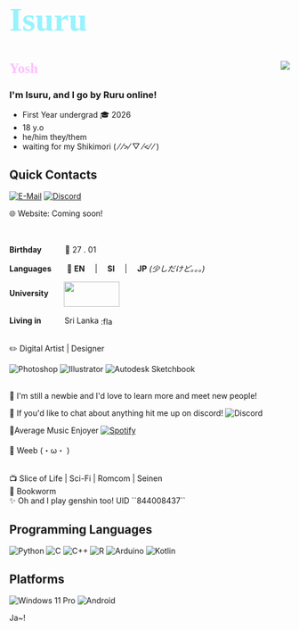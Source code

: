 <!-- Intro-->
### <b><div style="color:#96f3fe;font-family:'Bahnschrift';font-size:60px;align:centre">Isuru</div></b>

#
<img align="right" src="https://github-readme-stats.vercel.app/api?username=Isuru2701&count_private=false&text_color=ffffff&bg_color=DEG,02a4b5,b202b5&custom_title=Fr?&include_all_commits_disable=true&title_color=ffffff">


<b><div style="color:#fdc0fe;font-family:'Bahnschrift';font-size:25px">Yosh👋</div></b>


### I'm Isuru, and I go by **Ruru** online!

- First Year undergrad 🎓 2026
- 18 y.o 
- he/him they/them
- waiting for my Shikimori ( ⁄ ⁄>⁄ ▽ ⁄<⁄ ⁄ )

## Quick Contacts
[![E-Mail](https://img.shields.io/badge/Isuru-EA4335?style=flat-square&logo=gmail&logoColor=white&labelColor=EA4335)](mailto:isuruyahampath1@gmail.com)
[![Discord](https://img.shields.io/badge/Server-6832e3?style=flat-square&logo=discord&logoColor=white&labelColor=6832e3)](https://discord.gg/UBGgbrw)


🌐 Website: Coming soon!


<br>

**Birthday**　　　🎂 27 . 01

**Languages**　　💬 **EN** 　|　 **SI**　 |　 **JP** *(少しだけど。。。)*

**University**　　[<img align="center" src="https://www.nibm.lk/wp-content/themes/nibm-theme-child/images/main-logo.svg" width="100" height="45">](https://www.nibm.lk/)

**Living in**　　　Sri Lanka [<img align="center" src="https://www.worldatlas.com/img/flag/lk-flag.jpg" width="25" height="16" alt=":flag_lk:">](https://goo.gl/maps/L619iNA4ZNupucj27)


<br>
✏️  Digital Artist | Designer

![Photoshop](https://img.shields.io/badge/-Ps-101112?style=flat-square&logo=adobe&logoColor=3a88e0)
![Illustrator](https://img.shields.io/badge/-Ai-101112?style=flat-square&logo=adobe&logoColor=e0823f)
![Autodesk Sketchbook](https://img.shields.io/badge/-Autodesk%20Sketchbook-3b3a39?style=flat-square&logo=autodesk&logoColor=ed6445)


<br>
📰  I'm still a newbie and I'd love to learn more and meet new people! 

<!--Interests-->

<br>

🦜  If you'd like to chat about anything hit me up on discord!
![Discord](https://img.shields.io/badge/Ruru%233991-6832e3?style=flat-square&logo=discord&logoColor=white&labelColor=6832e3)
<br>

🎵Average Music Enjoyer  [![Spotify](https://img.shields.io/badge/Spotify-1DB954?style=flat&logo=spotify&logoColor=white&labelColor=1DB954)](https://open.spotify.com/user/20yg8tckyrqdgvbq3ozfd6q13?si=3f2aced22f494f5d)  
<br>
🍙  Weeb (・ω・ )

<br>
📺  Slice of Life |  Sci-Fi |  Romcom | Seinen

<br>
📙  Bookworm

<br>
✨  Oh and I play genshin too! UID ``844008437``


<!--programming languages-->

## Programming Languages
![Python](https://img.shields.io/badge/-Python-02a4b5?style=flat-square&logo=python&logoColor=fff)
![C](https://img.shields.io/badge/-C-fdc0fd?style=flat-square&logo=C&logoColor=fff)
![C++](https://img.shields.io/badge/-C%2b%2b-e843e3?style=flat-square&logo=C%2b%2b&logoColor=fff)
![R](https://img.shields.io/badge/-R-8c9aff?style=flat-square&logo=R&logoColor=fff)
![Arduino](https://img.shields.io/badge/-Arduino-3776ab?style=flat-square&logo=arduino&logoColor=fff)
![Kotlin](https://img.shields.io/badge/-Kotlin-c68cff?style=flat-square&logo=kotlin&logoColor=fff)


## Platforms
![Windows 11 Pro](https://img.shields.io/badge/Windows%2011%20Pro-00adef?style=flat&logo=windows&logoColor=ffffff)
![Android](https://img.shields.io/badge/Android-a4c639?style=flat&logo=android&logoColor=ffffff)

Ja~!



<!-->
